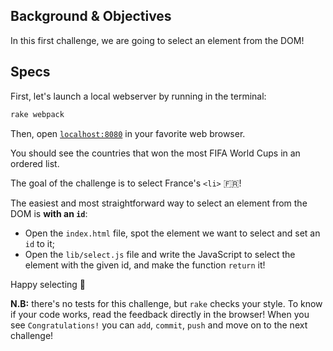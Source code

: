 ## Background & Objectives

In this first challenge, we are going to select an element from the DOM!

## Specs

First, let's launch a local webserver by running in the terminal:

```bash
rake webpack
```

Then, open [`localhost:8080`](http://localhost:8080) in your favorite web browser.

You should see the countries that won the most FIFA World Cups in an ordered list.

The goal of the challenge is to select France's `<li>` 🇫🇷!

The easiest and most straightforward way to select an element from the DOM is **with an `id`**:

- Open the `index.html` file, spot the element we want to select and set an `id` to it;
- Open the `lib/select.js` file and write the JavaScript to select the element with the given id, and make the function `return` it!

Happy selecting 🎣

**N.B:** there's no tests for this challenge, but `rake` checks your style. To know if your code works, read the feedback directly in the browser! When you see `Congratulations!` you can `add`, `commit`, `push` and move on to the next challenge!
